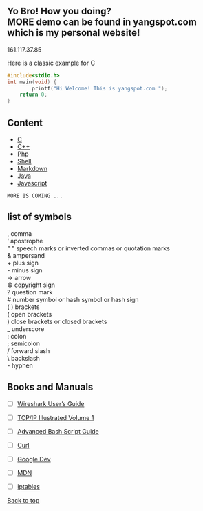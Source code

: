 Yo Bro! How you doing?<br>
MORE demo can be found in yangspot.com which is my personal website!<br>
---

161.117.37.85<br>

Here is a classic example for C<br> 
```c
#include<stdio.h>
int main(void) {
    	printf("Hi Welcome! This is yangspot.com ");
	return 0;
}
```

Content
---
* [C](https://github.com/yangy30685/drYangSpot/tree/master/cfiles)
* [C++](https://github.com/yangy30685/drYangSpot/tree/master/cppfiles)
* [Php](https://github.com/yangy30685/drYangSpot/tree/master/php)
* [Shell](https://github.com/yangy30685/drYangSpot/tree/master/shellfiles)
* [Markdown](https://guides.github.com/features/mastering-markdown/)
* [Java](https://github.com/yangy30685/drYangSpot/tree/master/javafiles)
* [Javascript](https://github.com/yangy30685/drYangSpot/tree/master/javascript)


`MORE IS COMING ...`

list of symbols
---
\, comma<br>
‘ apostrophe<br>
\" " speech marks or inverted commas or quotation marks<br>
\& ampersand<br>
\+ plus sign<br>
\- minus sign<br>
\-> arrow<br>
© copyright sign<br>
\? question mark<br>
\# number symbol or hash symbol or hash sign<br>
\( ) brackets<br>
\( open brackets<br>
\) close brackets or closed brackets<br>
\_ underscore<br>
\: colon<br>
\; semicolon<br>
\/ forward slash<br>
\\ backslash<br>
\- hyphen<br>

Books and Manuals
---
- [ ] [Wireshark User’s Guide](https://www.wireshark.org/docs/wsug_html_chunked/)
- [ ] [TCP/IP Illustrated Volume 1 ](http://www.cs.newpaltz.edu/~pletcha/NET_PY/the-protocols-tcp-ip-illustrated-volume-1.9780201633467.24290.pdf)
- [ ] [Advanced Bash Script Guide](https://www.tldp.org/LDP/abs/html/)
- [ ] [Curl](https://ec.haxx.se/usingcurl-downloads.html)
- [ ] [Google Dev](https://developers.google.com/web/?hl=zh-cn)
- [ ] [MDN](https://developer.mozilla.org/en-US/docs/Web/Tutorials)
- [ ] [iptables](https://www.frozentux.net/iptables-tutorial/iptables-tutorial.html#NATINTRO)


[Back to top](#readme)
